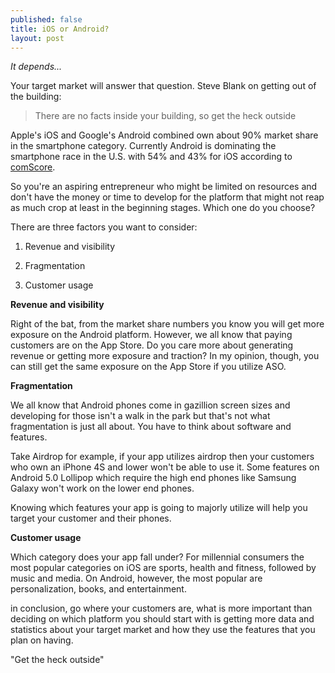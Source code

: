 ```yaml
---
published: false
title: iOS or Android?
layout: post
---
```

*It depends...*

Your target market will answer that question. Steve Blank on getting out of the building:

> There are no facts inside your building, so get the heck outside

Apple's iOS and Google's Android combined own about 90% market share in the smartphone category. Currently Android is dominating the smartphone race in the U.S. with 54% and 43% for iOS according to [comScore](https://www.comscore.com/Insights/Market-Rankings/comScore-Reports-March-2015-US-Smartphone-Subscriber-Market-Share). 

So you're an aspiring entrepreneur who might be limited on resources and don't have the money or time to develop for the platform that might not reap as much crop at least in the beginning stages. Which one do you choose? 

There are three factors you want to consider: 

1. Revenue and visibility

2. Fragmentation

3. Customer usage

**Revenue and visibility**

Right of the bat, from the market share numbers you know you will get more exposure on the Android platform. However, we all know that paying customers are on the App Store. Do you care more about generating revenue or getting more exposure and traction? In my opinion, though, you can still get the same exposure on the App Store if you utilize ASO.

**Fragmentation**

We all know that Android phones come in gazillion screen sizes and developing for those isn't a walk in the park but that's not what fragmentation is just all about. You have to think about software and features. 

Take Airdrop for example, if your app utilizes airdrop then your customers who own an iPhone 4S and lower won't be able to use it. Some features on Android 5.0 Lollipop which require the high end phones like Samsung Galaxy won't work on the lower end phones. 

Knowing which features your app is going to majorly utilize will help you target your customer and their phones. 

**Customer usage**

Which category does your app fall under? For millennial consumers the most popular categories on iOS are sports, health and fitness, followed by music and media. On Android, however, the most popular are personalization, books, and entertainment.

in conclusion, go where your customers are, what is more important than deciding on which platform you should start with is getting more data and statistics about your target market and how they use the features that you plan on having. 

"Get the heck outside"